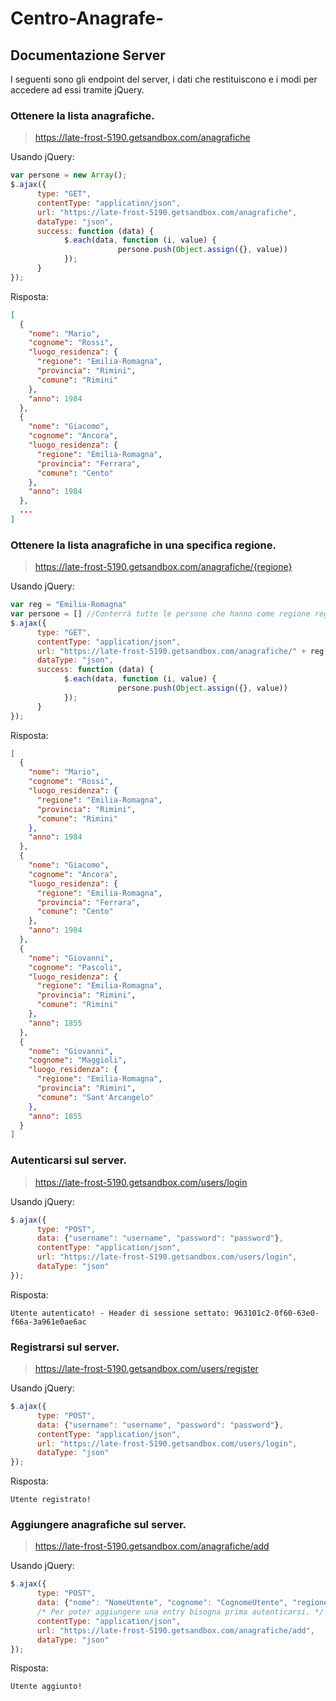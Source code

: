 # Centro-Anagrafe-

## Documentazione Server

I seguenti sono gli endpoint del server, i dati che restituiscono e i modi per accedere
ad essi tramite jQuery.

### Ottenere la lista anagrafiche.

> https://late-frost-5190.getsandbox.com/anagrafiche

Usando jQuery:
```javascript
var persone = new Array();
$.ajax({
      type: "GET",
      contentType: "application/json",
      url: "https://late-frost-5190.getsandbox.com/anagrafiche",
      dataType: "json",
      success: function (data) {
            $.each(data, function (i, value) { 
                        persone.push(Object.assign({}, value))
            });
      }
});
```

Risposta:
```json
[
  {
    "nome": "Mario",
    "cognome": "Rossi",
    "luogo_residenza": {
      "regione": "Emilia-Romagna",
      "provincia": "Rimini",
      "comune": "Rimini"
    },
    "anno": 1984
  },
  {
    "nome": "Giacomo",
    "cognome": "Ancora",
    "luogo_residenza": {
      "regione": "Emilia-Romagna",
      "provincia": "Ferrara",
      "comune": "Cento"
    },
    "anno": 1984
  },
  ...
]
```

### Ottenere la lista anagrafiche in una specifica regione.

> https://late-frost-5190.getsandbox.com/anagrafiche/{regione}

Usando jQuery:
```javascript
var reg = "Emilia-Romagna"
var persone = [] //Conterrà tutte le persone che hanno come regione reg (Emilia-Romagna)
$.ajax({
      type: "GET",
      contentType: "application/json",
      url: "https://late-frost-5190.getsandbox.com/anagrafiche/" + reg,
      dataType: "json",
      success: function (data) {
            $.each(data, function (i, value) { 
                        persone.push(Object.assign({}, value))
            });
      }
});
```

Risposta:
```json
[
  {
    "nome": "Mario",
    "cognome": "Rossi",
    "luogo_residenza": {
      "regione": "Emilia-Romagna",
      "provincia": "Rimini",
      "comune": "Rimini"
    },
    "anno": 1984
  },
  {
    "nome": "Giacomo",
    "cognome": "Ancora",
    "luogo_residenza": {
      "regione": "Emilia-Romagna",
      "provincia": "Ferrara",
      "comune": "Cento"
    },
    "anno": 1984
  },
  {
    "nome": "Giovanni",
    "cognome": "Pascoli",
    "luogo_residenza": {
      "regione": "Emilia-Romagna",
      "provincia": "Rimini",
      "comune": "Rimini"
    },
    "anno": 1855
  },
  {
    "nome": "Giovanni",
    "cognome": "Maggioli",
    "luogo_residenza": {
      "regione": "Emilia-Romagna",
      "provincia": "Rimini",
      "comune": "Sant'Arcangelo"
    },
    "anno": 1855
  }
]
```

### Autenticarsi sul server.

> https://late-frost-5190.getsandbox.com/users/login

Usando jQuery:
```javascript
$.ajax({
      type: "POST",
      data: {"username": "username", "password": "password"},
      contentType: "application/json",
      url: "https://late-frost-5190.getsandbox.com/users/login",
      dataType: "json"
});
```

Risposta:
```
Utente autenticato! - Header di sessione settato: 963101c2-0f60-63e0-f66a-3a961e0ae6ac
```

### Registrarsi sul server.

> https://late-frost-5190.getsandbox.com/users/register

Usando jQuery:
```javascript
$.ajax({
      type: "POST",
      data: {"username": "username", "password": "password"},
      contentType: "application/json",
      url: "https://late-frost-5190.getsandbox.com/users/login",
      dataType: "json"
});
```

Risposta:
```
Utente registrato!
```

### Aggiungere anagrafiche sul server.

> https://late-frost-5190.getsandbox.com/anagrafiche/add

Usando jQuery:
```javascript
$.ajax({
      type: "POST",
      data: {"nome": "NomeUtente", "cognome": "CognomeUtente", "regione": "Emilia-Romagna", "provincia": "Rimini", "comune": "Rimini", "anno": 2020},
      /* Per poter aggiungere una entry bisogna prima autenticarsi. */
      contentType: "application/json",
      url: "https://late-frost-5190.getsandbox.com/anagrafiche/add",
      dataType: "json"
});
```

Risposta:
```
Utente aggiunto!
```